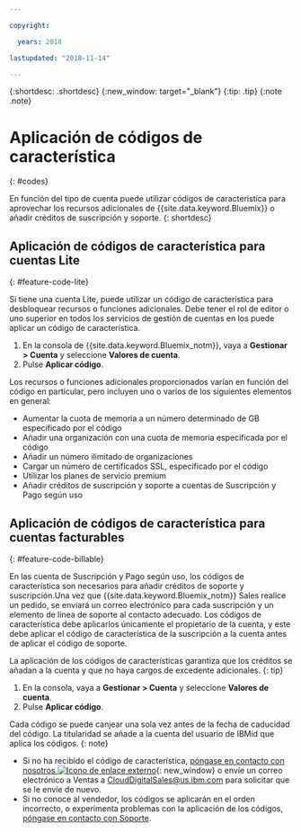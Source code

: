 ```yaml
---

copyright:

  years: 2018

lastupdated: "2018-11-14" 

---
```


{:shortdesc: .shortdesc}
{:new_window: target="_blank"}
{:tip: .tip}
{:note .note}


# Aplicación de códigos de característica
{: #codes}

En función del tipo de cuenta puede utilizar códigos de característica para aprovechar los recursos adicionales de {{site.data.keyword.Bluemix}} o añadir créditos de suscripción y soporte.
{: shortdesc}


## Aplicación de códigos de característica para cuentas Lite
{: #feature-code-lite}

Si tiene una cuenta Lite, puede utilizar un código de característica para desbloquear recursos o funciones adicionales. Debe tener el rol de editor o uno superior en todos los servicios de gestión de cuentas en los puede aplicar un código de característica.  

1. En la consola de {{site.data.keyword.Bluemix_notm}}, vaya a **Gestionar > Cuenta** y seleccione **Valores de cuenta**. 
2. Pulse **Aplicar código**. 

Los recursos o funciones adicionales proporcionados varían en función del código en particular, pero incluyen uno o varios de los siguientes elementos en general:

  * Aumentar la cuota de memoria a un número determinado de GB especificado por el código
  * Añadir una organización con una cuota de memoria especificada por el código
  * Añadir un número ilimitado de organizaciones
  * Cargar un número de certificados SSL, especificado por el código
  * Utilizar los planes de servicio premium
  * Añadir créditos de suscripción y soporte a cuentas de Suscripción y Pago según uso


## Aplicación de códigos de característica para cuentas facturables
{: #feature-code-billable}

En las cuenta de Suscripción y Pago según uso, los códigos de característica son necesarios para añadir créditos de soporte y suscripción.Una vez que {{site.data.keyword.Bluemix_notm}} Sales realice un pedido, se enviará un correo electrónico para cada suscripción y un elemento de línea de soporte al contacto adecuado. Los códigos de característica debe aplicarlos únicamente el propietario de la cuenta, y este debe aplicar el código de característica de la suscripción a la cuenta antes de aplicar el código de soporte. 

La aplicación de los códigos de características garantiza que los créditos se añadan a la cuenta y que no haya cargos de excedente adicionales.
{: tip} 

1. En la consola, vaya a **Gestionar > Cuenta** y seleccione **Valores de cuenta**. 
2. Pulse **Aplicar código**. 

  Cada código se puede canjear una sola vez antes de la fecha de caducidad del código. La titularidad se añade a la cuenta del usuario de IBMid que aplica los códigos.
  {: note}

  * Si no ha recibido el código de característica, [póngase en contacto con nosotros ![Icono de enlace externo](../icons/launch-glyph.svg "Icono de enlace externo")](https://www.ibm.com/cloud-computing/bluemix/contact-us){: new_window} o envíe un correo electrónico a Ventas a CloudDigitalSales@us.ibm.com para solicitar que se le envíe de nuevo.
  * Si no conoce al vendedor, los códigos se aplicarán en el orden incorrecto, o experimenta problemas con la aplicación de los códigos, [póngase en contacto con Soporte](/docs/get-support/howtogetsupport.html). 

 

